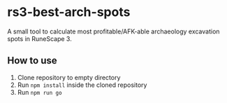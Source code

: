 # rs3-best-arch-spots
A small tool to calculate most profitable/AFK-able archaeology excavation spots in RuneScape 3.

## How to use
1. Clone repository to empty directory
1. Run `npm install` inside the cloned repository
1. Run `npm run go`